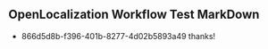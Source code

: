 ## OpenLocalization Workflow Test MarkDown
* 866d5d8b-f396-401b-8277-4d02b5893a49 thanks!

<!--HONumber=Jul16_HO5-->


